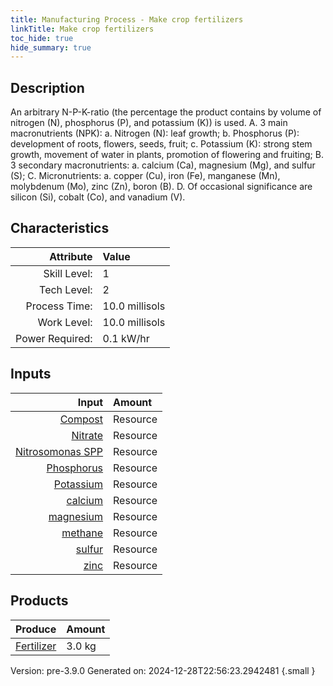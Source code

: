```yaml
---
title: Manufacturing Process - Make crop fertilizers
linkTitle: Make crop fertilizers
toc_hide: true
hide_summary: true
---
```


## Description
 &#10;&#9;&#9;&#9;An arbitrary N-P-K-ratio (the percentage the product contains by volume of nitrogen (N), phosphorus (P), and potassium (K)) is used.&#9;&#9;&#10;&#9;&#9;&#9;A. 3 main macronutrients (NPK):&#10;&#9;&#9;&#9;&#9;a. Nitrogen (N): leaf growth; &#10;&#9;&#9;&#9;&#9;b. Phosphorus (P): development of roots, flowers, seeds, fruit;&#10;&#9;&#9;&#9;&#9;c. Potassium (K): strong stem growth, movement of water in plants, promotion of flowering and fruiting;&#10;&#9;&#9;&#9;B. 3 secondary macronutrients: &#10;&#9;&#9;&#9;&#9;a. calcium (Ca), magnesium (Mg), and sulfur (S);&#10;&#9;&#9;&#9;C. Micronutrients: &#10;&#9;&#9;&#9;&#9;a. copper (Cu), iron (Fe), manganese (Mn), molybdenum (Mo), zinc (Zn), boron (B). &#10;&#9;&#9;&#9;D. Of occasional significance are silicon (Si), cobalt (Co), and vanadium (V).&#10;&#9;&#9;

## Characteristics

| Attribute      | Value |
|--------:|:------|
|Skill Level:|1|
|Tech Level:|2|
|Process Time:|10.0 millisols|
|Work Level:|10.0 millisols|
|Power Required:|0.1 kW/hr|

## Inputs

| Input      | Amount |
|--------:|:------|
|[Compost](/docs/definitions/resource/compost)|Resource|0.5 kg|
|[Nitrate](/docs/definitions/resource/nitrate)|Resource|0.5 kg|
|[Nitrosomonas SPP](/docs/definitions/resource/nitrosomonas-spp)|Resource|0.05 kg|
|[Phosphorus](/docs/definitions/resource/phosphorus)|Resource|0.5 kg|
|[Potassium](/docs/definitions/resource/potassium)|Resource|0.5 kg|
|[calcium](/docs/definitions/resource/calcium)|Resource|0.02 kg|
|[magnesium](/docs/definitions/resource/magnesium)|Resource|0.02 kg|
|[methane](/docs/definitions/resource/methane)|Resource|1.0 kg|
|[sulfur](/docs/definitions/resource/sulfur)|Resource|0.02 kg|
|[zinc](/docs/definitions/resource/zinc)|Resource|0.02 kg|

## Products


| Produce      | Amount |
|--------:|:------|
|[Fertilizer](/docs/definitions/resource/fertilizer)|3.0 kg|


Version: pre-3.9.0 Generated on: 2024-12-28T22:56:23.2942481
{.small }


